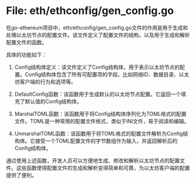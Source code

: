 # File: eth/ethconfig/gen_config.go

在go-ethereum项目中，eth/ethconfig/gen_config.go文件的作用是用于生成和处理以太坊节点的配置文件。该文件定义了配置文件的结构，以及用于生成和解析配置文件的函数。

具体的功能如下：

1. Config结构体定义：该文件定义了Config结构体，用于表示以太坊节点的配置。Config结构体包含了所有可配置项的字段，比如网络ID、数据目录、以太坊客户端的行为和选项等。

2. DefaultConfig函数：该函数用于生成默认的以太坊节点配置。它返回一个填充了默认值的Config结构体。

3. MarshalTOML函数：该函数用于将Config结构体序列化为TOML格式的配置文件。TOML是一种常用的配置文件格式，类似于INI文件，易于阅读和编辑。

4. UnmarshalTOML函数：该函数用于将TOML格式的配置文件解析为Config结构体。它接受一个TOML配置文件的字节数组作为输入，并返回解析后的Config结构体。

通过使用上述函数，开发人员可以方便地生成、修改和解析以太坊节点的配置文件。这些函数使得配置文件的生成和解析变得简单和可靠，为以太坊客户端的配置提供了便利。

